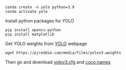 ```
conda create -n yolo python=3.9
conda activate yolo
```
Install python packages for YOLO
```
pip install opencv-python
pip install matplotlib
```


Get YOLO weights from [YOLO](https://pjreddie.com/darknet/yolo/) webpage
```
wget https://pjreddie.com/media/files/yolov3.weights
```
Then go and download [yolov3.cfg](https://github.com/pjreddie/darknet/blob/master/cfg/yolov3.cfg) and [coco.names](https://github.com/pjreddie/darknet/blob/master/data/coco.names)